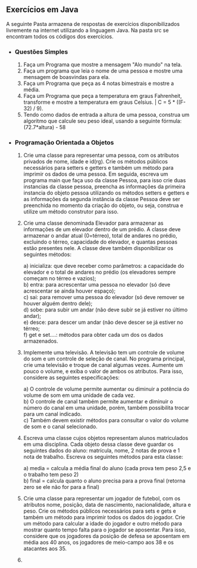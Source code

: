 ## Exercícios em Java

<p>
	A seguinte Pasta armazena de respostas de  exercícios disponibilizados livremente na internet utilizando a linguagem Java.
	Na pasta src se encontram todos os códigos dos exercícios.
</p>


- ### Questões Simples
    1) Faça um Programa que mostre a mensagem "Alo mundo" na tela.
    2) Faça um programa que leia o nome de uma pessoa e mostre uma mensagem de boasvindas para ela.
    3) Faça um Programa que peça as 4 notas bimestrais e mostre a média.
    4) Faça um Programa que peça a temperatura em graus Fahrenheit, transforme e 		mostre a temperatura em graus Celsius. | C = 5 * ((F-32) / 9).
    5) Tendo como dados de entrada a altura de uma pessoa, construa um algoritmo que calcule seu peso ideal, usando a seguinte fórmula: (72.7*altura) - 58

- ### Programação Orientada a Objetos
	1) Crie	uma	classe	para	representar	uma	pessoa,	com	os	atributos	privados	de	nome, idade	 e	 id(rg).	 Crie	 os	 métodos	 públicos	 necessários	 para setters e	 getters e também	um	método	para	imprimir	os	dados	de	uma	pessoa. Em	seguida,	escreva um	programa	main	que	faça	uso	da	classe	Pessoa,	para	isso	crie duas	instancias	da classe	pessoa,	preencha	as	informações	da	primeira	instancia	do	objeto	pessoa utilizando	os	métodos	setters e	getters	e	as	informações	da	segunda	instância	da classe	 Pessoa	deve	 ser	 preenchida	no	momento	 da	 criação	 do	 objeto,	 ou	 seja, construa	e	utilize	um	método	construtor	para	isso.
	2) Crie	 uma	 classe	 denominada	 Elevador	 para	 armazenar	 as	 informações	 de	 um	elevador	dentro	de	um	prédio.	A	classe	deve	armazenar	o	andar	atual	(0=térreo),	total	de	andares	no	prédio,	excluindo	o	térreo,	capacidade	do	elevador,	e	quantas	pessoas	estão	presentes	nele. A	classe	deve	também	disponibilizar	os	seguintes	métodos:

		a) inicializa:	que	deve	receber	como	parâmetros:	a	capacidade	do	elevador	e	o	total	de	andares	no	prédio	(os	elevadores	sempre	começam	no	térreo	e	vazios);<br>
		b) entra:	para	acrescentar	uma	pessoa	no	elevador	(só	deve	acrescentar	se	ainda	houver	espaço);<br>
		c) sai:	 para	 remover	 uma	 pessoa	 do	elevador	 (só	 deve	 remover	 se	 houver	alguém	dentro	dele);<br>
		d) sobe:	para	subir	um	andar	(não	deve	subir	se	já	estiver	no	último	andar);<br>
		e) desce:	para	descer	um	andar	(não	deve	descer	se	já	estiver	no	térreo;<br>
		f) get e	set....:	métodos	para	obter	cada	um	dos	os	dados	armazenados.
  3) Implemente	uma	televisão.	A	televisão	tem	um	controle	de	volume	do	som	e um	controle	de	seleção	de	canal. No	programa	principal,	crie	uma	televisão	e	troque	de	canal	algumas	vezes.	Aumente	um	pouco	o	volume,	e	exiba	o	valor	de	ambos	os	atributos. Para	isso,	considere	as	seguintes	especificações:

		a) O	controle	de	volume	permite	aumentar	ou	diminuir	a	potência	do	volume	de	som	em	uma	unidade	de	cada	vez.<br>
		b) O	controle	de	canal	 também	permite	aumentar	e	diminuir	o	número	do	canal	em	uma	unidade,	porém,	 também	possibilita	 trocar	para	um	canal	indicado.<br>
		c) Também	devem	existir	métodos	para	consultar	o	valor	do	volume	de	som	e	o	canal	selecionado.
	4) Escreva uma classe cujos objetos representam alunos matriculados em uma disciplina. Cada objeto dessa classe deve guardar os seguintes dados do aluno: matrícula, nome, 2 notas de prova e 1 nota de trabalho. Escreva os seguintes métodos para esta classe:

   		a) media = calcula a média final do aluno (cada prova tem peso 2,5 e o trabalho tem peso 2)<br>
			b) final = calcula quanto o aluno precisa para a prova final (retorna zero se ele não for para a final)
	5) Crie uma classe para representar um jogador de futebol, com os atributos nome, posição, data de nascimento, nacionalidade, altura e peso. Crie os métodos públicos necessários para sets e gets e também um método para imprimir todos os dados do jogador. Crie um método para calcular a idade do jogador e outro método para mostrar quanto tempo falta para o jogador se aposentar. Para isso, considere que os jogadores da posição de defesa se aposentam em média aos 40 anos, os jogadores de meio-campo aos 38 e os atacantes aos 35.
	6)
